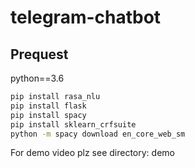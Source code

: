 # telegram-chatbot
## Prequest
python==3.6
```bash
pip install rasa_nlu
pip install flask
pip install spacy
pip install sklearn_crfsuite
python -m spacy download en_core_web_sm
```
For demo video plz see directory: demo
